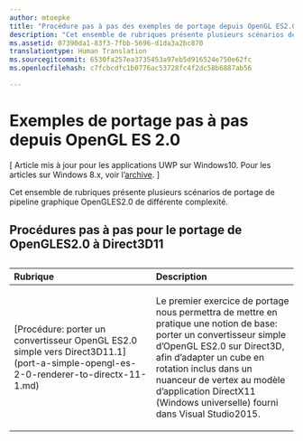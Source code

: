 ```yaml
---
author: mtoepke
title: "Procédure pas à pas des exemples de portage depuis OpenGL ES2.0"
description: "Cet ensemble de rubriques présente plusieurs scénarios de portage de pipeline graphique OpenGL ES 2.0 de différente complexité."
ms.assetid: 07390da1-83f3-7fbb-5696-d1da3a2bc870
translationtype: Human Translation
ms.sourcegitcommit: 6530fa257ea3735453a97eb5d916524e750e62fc
ms.openlocfilehash: c7fcbcdfc1b0776ac53728fc4f2dc58b6887ab56

---
```


# Exemples de portage pas à pas depuis OpenGL ES 2.0


\[ Article mis à jour pour les applications UWP sur Windows10. Pour les articles sur Windows 8.x, voir l’[archive](http://go.microsoft.com/fwlink/p/?linkid=619132). \]

Cet ensemble de rubriques présente plusieurs scénarios de portage de pipeline graphique OpenGLES2.0 de différente complexité.

## Procédures pas à pas pour le portage de OpenGLES2.0 à Direct3D11

## 
<table>
<colgroup>
<col width="50%" />
<col width="50%" />
</colgroup>
<thead>
<tr class="header">
<th align="left">Rubrique</th>
<th align="left">Description</th>
</tr>
</thead>
<tbody>
<tr class="odd">
<td align="left"><p>[Procédure: porter un convertisseur OpenGL ES2.0 simple vers Direct3D11.1](port-a-simple-opengl-es-2-0-renderer-to-directx-11-1.md)</p></td>
<td align="left"><p>Le premier exercice de portage nous permettra de mettre en pratique une notion de base: porter un convertisseur simple d’OpenGL ES2.0 sur Direct3D, afin d’adapter un cube en rotation inclus dans un nuanceur de vertex au modèle d’application DirectX11 (Windows universelle) fourni dans Visual Studio2015.</p></td>
</tr>
</tbody>
</table>

 

 

 







<!--HONumber=Jun16_HO4-->


